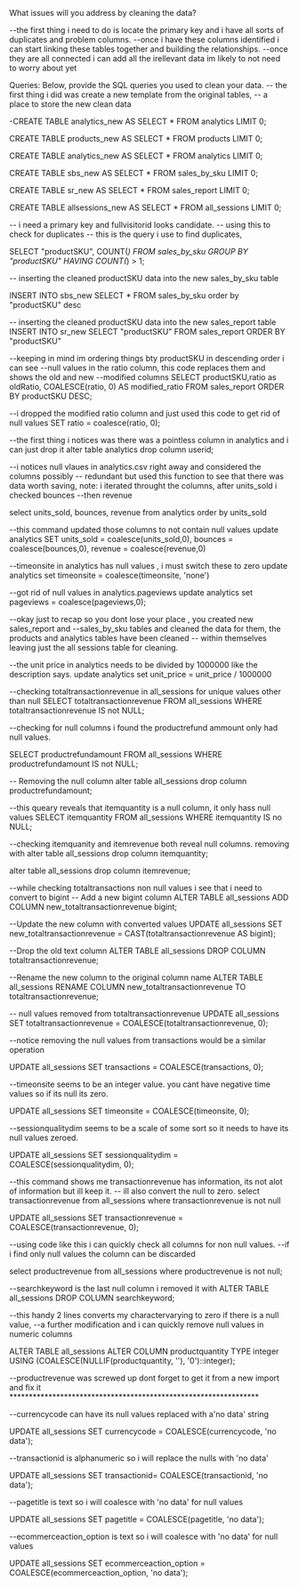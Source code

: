 What issues will you address by cleaning the data?

--the first thing i need to do is locate the primary key and i have all sorts of duplicates and problem columns.
--once i have these columns identified i can start linking these tables together and building the relationships.
--once they are all connected i can add all the irellevant data im likely to not need to worry about yet

Queries:
Below, provide the SQL queries you used to clean your data.
-- the first thing i did was create a new template from the original tables,
-- a place to store the new clean data

-CREATE TABLE analytics_new AS
SELECT * FROM analytics LIMIT 0;

CREATE TABLE products_new AS
SELECT * FROM products LIMIT 0;

CREATE TABLE analytics_new AS
SELECT * FROM analytics LIMIT 0;

CREATE TABLE sbs_new AS
SELECT * FROM sales_by_sku LIMIT 0;

CREATE TABLE sr_new AS
SELECT * FROM sales_report LIMIT 0;

CREATE TABLE allsessions_new AS
SELECT * FROM all_sessions LIMIT 0;

-- i need a primary key and fullvisitorid looks candidate.
-- using this to check for duplicates
-- this is the query i use to find duplicates,

SELECT "productSKU", COUNT(*)
FROM sales_by_sku
GROUP BY "productSKU"
HAVING COUNT(*) > 1;

-- inserting the cleaned productSKU data into the new sales_by_sku table

INSERT INTO sbs_new
SELECT *
FROM sales_by_sku
order by "productSKU" desc

-- inserting the cleaned productSKU data into the new sales_report table
INSERT INTO sr_new
SELECT "productSKU"
FROM sales_report
ORDER BY "productSKU"

--keeping in mind im ordering things bty productSKU in descending order i can see 
--null values in the ratio column, this code replaces them and shows the old and new
--modified columns
SELECT productSKU,ratio as oldRatio, COALESCE(ratio, 0) AS modified_ratio
FROM sales_report
ORDER BY productSKU DESC;

--i dropped the modified ratio column and just used this code to get rid of null values
SET ratio = coalesce(ratio, 0);

--the first thing i notices was there was a pointless column in analytics and i can just drop it
alter table analytics
drop column userid;

--i notices null vlaues in analytics.csv right away and considered the columns possibly
-- redundant but used this function to see that there was data worth saving, note: i iterated throught the columns, after units_sold i checked bounces
--then revenue

select units_sold, bounces, revenue from analytics
order by units_sold

--this command updated those columns to not contain null values
update analytics
SET units_sold = coalesce(units_sold,0),
    bounces = coalesce(bounces,0),
    revenue = coalesce(revenue,0)

--timeonsite in analytics has null values , i must switch these to zero 
update analytics
set timeonsite = coalesce(timeonsite, 'none')

--got rid of null values in analytics.pageviews
update analytics
set pageviews = coalesce(pageviews,0);

--okay just to recap so you dont lose your place , you created new sales_report and 
--sales_by_sku tables and cleaned the data for them, the products and analytics tables have been cleaned
-- within themselves leaving just the all sessions table for cleaning.

--the unit price in analytics needs to be divided by 1000000 like the description says.
update analytics
set unit_price = unit_price / 1000000

--checking totaltransactionrevenue in all_sessions for unique values other than null
SELECT totaltransactionrevenue
FROM all_sessions
WHERE totaltransactionrevenue IS not NULL;

--checking for null columns i found the productrefund ammount only had null values.

SELECT productrefundamount
FROM all_sessions
WHERE productrefundamount IS not NULL;

-- Removing the null column 
alter table all_sessions
drop column productrefundamount;

--this queary reveals that itemquantity is a null column, it only hass null values
SELECT itemquantity
FROM all_sessions
WHERE itemquantity IS no NULL;

--checking itemquanity and itemrevenue both reveal null columns. removing with 
alter table all_sessions
drop column itemquantity;

alter table all_sessions
drop column itemrevenue;

--while checking totaltransactions non null values i see that i need to convert to bigint
-- Add a new bigint column
ALTER TABLE all_sessions
ADD COLUMN new_totaltransactionrevenue bigint;

--Update the new column with converted values
UPDATE all_sessions
SET new_totaltransactionrevenue = CAST(totaltransactionrevenue AS bigint);

--Drop the old text column
ALTER TABLE all_sessions
DROP COLUMN totaltransactionrevenue;

--Rename the new column to the original column name
ALTER TABLE all_sessions
RENAME COLUMN new_totaltransactionrevenue TO totaltransactionrevenue;

-- null values removed from totaltransactionrevenue 
UPDATE all_sessions
SET totaltransactionrevenue = COALESCE(totaltransactionrevenue, 0);

--notice removing the null values from transactions would be a similar operation

UPDATE all_sessions
SET transactions = COALESCE(transactions, 0);

--timeonsite seems to be an integer value. you cant have negative time values so if its null its zero.

UPDATE all_sessions
SET timeonsite = COALESCE(timeonsite, 0);

--sessionqualitydim seems to be a scale of some sort so it needs to have its null values zeroed.

UPDATE all_sessions
SET sessionqualitydim = COALESCE(sessionqualitydim, 0);

--this command shows me transactionrevenue has information, its not alot of information but ill keep it.
-- ill also convert the null to zero.
select transactionrevenue from all_sessions where transactionrevenue is not null

UPDATE all_sessions
SET transactionrevenue = COALESCE(transactionrevenue, 0);


--using code like this i can quickly check all columns for non null values.
--if i find only null values the column can be discarded

select productrevenue
from all_sessions
where  productrevenue is not null;

--searchkeyword is the last null column i removed it with 
ALTER TABLE all_sessions
DROP COLUMN searchkeyword;

--this handy 2 lines converts my charactervarying to zero if there is a null value,
--a further modification and i can quickly remove null values in numeric columns

ALTER TABLE all_sessions
ALTER COLUMN productquantity TYPE integer USING (COALESCE(NULLIF(productquantity, ''), '0')::integer);

--productrevenue was screwed up dont forget to get it from a new import and fix it ****************************************************************

--currencycode can have its null values replaced with a'no data' string

UPDATE all_sessions
SET currencycode = COALESCE(currencycode, 'no data');

--transactionid is alphanumeric so i will replace the nulls with 'no data'

UPDATE all_sessions
SET transactionid= COALESCE(transactionid, 'no data');

--pagetitle is text so i will coalesce with 'no data' for null values

UPDATE all_sessions
SET pagetitle = COALESCE(pagetitle, 'no data');

--ecommerceaction_option  is text so i will coalesce with 'no data' for null values

UPDATE all_sessions
SET ecommerceaction_option = COALESCE(ecommerceaction_option, 'no data');